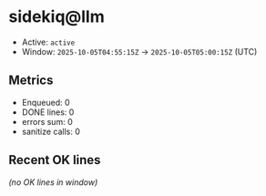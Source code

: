 # sidekiq@llm

- Active: `active`
- Window: `2025-10-05T04:55:15Z` → `2025-10-05T05:00:15Z` (UTC)

## Metrics
- Enqueued: 0
- DONE lines: 0
- errors sum: 0
- sanitize calls: 0

## Recent OK lines
_(no OK lines in window)_
